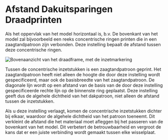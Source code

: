 Afstand Dakuitsparingen Draadprinten
====
Als het oppervlak van het model horizontaal is, b.v. De bovenkant van het model zal bijvoorbeeld een reeks concentrische ringen printen die in een zaagtandpatroon zijn verbonden. Deze instelling bepaalt de afstand tussen deze concentrische ringen.

![Bovenaanzicht van het draadframe, met de inzetmarkering](../../../articles/images/wireframe_roof_inset.svg)

Tussen de concentrische inzetstukken is een zaagtandpatroon geprint. Het zaagtandpatroon heeft niet alleen de hoogte die door deze instelling wordt gespecificeerd, maar ook de basisbreedte van het zaagtandpatroon. De diagonale lijn wordt op een afstand van de basis van de door deze instelling gespecificeerde rechte lijn op de binnenste ring geplaatst. Deze instelling geeft dus de algehele dichtheid van het dakpatroon, niet alleen de afstand tussen de inzetstukken.

Als u deze instelling verlaagt, komen de concentrische inzetstukken dichter bij elkaar, waardoor de algehele dichtheid van het patroon toeneemt. Dit verkleint de afstand die het materiaal moet afleggen bij het passeren van de bovenkant van het model. Dit verbetert de betrouwbaarheid en vergroot de kans dat er een juiste verbinding wordt gemaakt tussen elke wisselplaat.